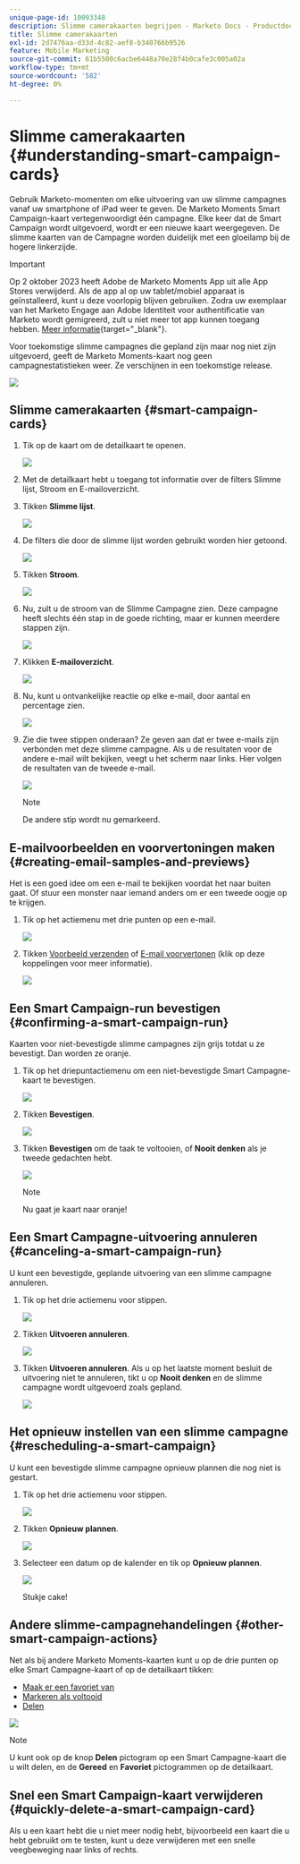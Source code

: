 ```yaml
---
unique-page-id: 10093348
description: Slimme camerakaarten begrijpen - Marketo Docs - Productdocumentatie
title: Slimme camerakaarten
exl-id: 2d7476aa-d33d-4c82-aef8-b340766b9526
feature: Mobile Marketing
source-git-commit: 61b5500c6acbe6448a70e28f4b0cafe3c005a02a
workflow-type: tm+mt
source-wordcount: '582'
ht-degree: 0%

---
```


# Slimme camerakaarten {#understanding-smart-campaign-cards}

Gebruik Marketo-momenten om elke uitvoering van uw slimme campagnes vanaf uw smartphone of iPad weer te geven. De Marketo Moments Smart Campaign-kaart vertegenwoordigt één campagne. Elke keer dat de Smart Campaign wordt uitgevoerd, wordt er een nieuwe kaart weergegeven. De slimme kaarten van de Campagne worden duidelijk met een gloeilamp bij de hogere linkerzijde.

>[!IMPORTANT]
>
>Op 2 oktober 2023 heeft Adobe de Marketo Moments App uit alle App Stores verwijderd. Als de app al op uw tablet/mobiel apparaat is geïnstalleerd, kunt u deze voorlopig blijven gebruiken. Zodra uw exemplaar van het Marketo Engage aan Adobe Identiteit voor authentificatie van Marketo wordt gemigreerd, zult u niet meer tot app kunnen toegang hebben. [Meer informatie](https://nation.marketo.com/t5/product-discussions/marketo-events-app-and-marketo-moments-app-end-of-life/m-p/340712/highlight/true#M193869){target="_blank"}.

Voor toekomstige slimme campagnes die gepland zijn maar nog niet zijn uitgevoerd, geeft de Marketo Moments-kaart nog geen campagnestatistieken weer. Ze verschijnen in een toekomstige release.

![](assets/image2015-9-23-10-3a1-3a5.png)

## Slimme camerakaarten {#smart-campaign-cards}

1. Tik op de kaart om de detailkaart te openen.

   ![](assets/image2015-9-21-11-3a7-3a52.png)

1. Met de detailkaart hebt u toegang tot informatie over de filters Slimme lijst, Stroom en E-mailoverzicht.

1. Tikken **Slimme lijst**.

   ![](assets/image2015-9-21-13-3a31-3a49.png)

1. De filters die door de slimme lijst worden gebruikt worden hier getoond.

   ![](assets/image2015-9-21-13-3a35-3a29.png)

1. Tikken **Stroom**.

   ![](assets/image2015-9-21-13-3a37-3a20.png)

1. Nu, zult u de stroom van de Slimme Campagne zien. Deze campagne heeft slechts één stap in de goede richting, maar er kunnen meerdere stappen zijn.

   ![](assets/image2015-9-22-15-3a8-3a12.png)

1. Klikken **E-mailoverzicht**.

   ![](assets/image2015-9-21-13-3a51-3a7.png)

1. Nu, kunt u ontvankelijke reactie op elke e-mail, door aantal en percentage zien.

   ![](assets/image2015-9-21-13-3a59-3a29.png)

1. Zie die twee stippen onderaan? Ze geven aan dat er twee e-mails zijn verbonden met deze slimme campagne. Als u de resultaten voor de andere e-mail wilt bekijken, veegt u het scherm naar links. Hier volgen de resultaten van de tweede e-mail.

   ![](assets/image2015-9-21-14-3a4-3a51.png)

   >[!NOTE]
   >
   >De andere stip wordt nu gemarkeerd.

## E-mailvoorbeelden en voorvertoningen maken {#creating-email-samples-and-previews}

Het is een goed idee om een e-mail te bekijken voordat het naar buiten gaat. Of stuur een monster naar iemand anders om er een tweede oogje op te krijgen.

1. Tik op het actiemenu met drie punten op een e-mail.

   ![](assets/image2015-9-22-14-3a54-3a12.png)

1. Tikken [Voorbeeld verzenden](/help/marketo/product-docs/core-marketo-concepts/mobile-apps/marketo-moments/working-with-moments/sending-a-sample.md) of [E-mail voorvertonen](/help/marketo/product-docs/core-marketo-concepts/mobile-apps/marketo-moments/working-with-moments/previewing-an-email.md) (klik op deze koppelingen voor meer informatie).

   ![](assets/image2015-9-22-14-3a52-3a11.png)

## Een Smart Campaign-run bevestigen {#confirming-a-smart-campaign-run}

Kaarten voor niet-bevestigde slimme campagnes zijn grijs totdat u ze bevestigt. Dan worden ze oranje.

1. Tik op het driepuntactiemenu om een niet-bevestigde Smart Campagne-kaart te bevestigen.

   ![](assets/image2015-9-23-10-3a43-3a23.png)

1. Tikken **Bevestigen**.

   ![](assets/image2015-9-23-10-3a45-3a51.png)

1. Tikken **Bevestigen** om de taak te voltooien, of **Nooit denken** als je tweede gedachten hebt.

   ![](assets/image2015-9-23-10-3a47-3a28.png)

   >[!NOTE]
   >
   >Nu gaat je kaart naar oranje!

## Een Smart Campagne-uitvoering annuleren {#canceling-a-smart-campaign-run}

U kunt een bevestigde, geplande uitvoering van een slimme campagne annuleren.

1. Tik op het drie actiemenu voor stippen.

   ![](assets/image2015-9-22-14-3a34-3a14.png)

1. Tikken **Uitvoeren annuleren**.

   ![](assets/image2015-9-22-14-3a35-3a33.png)

1. Tikken **Uitvoeren annuleren**. Als u op het laatste moment besluit de uitvoering niet te annuleren, tikt u op **Nooit denken** en de slimme campagne wordt uitgevoerd zoals gepland.

   ![](assets/image2015-9-22-14-3a41-3a26.png)

## Het opnieuw instellen van een slimme campagne {#rescheduling-a-smart-campaign}

U kunt een bevestigde slimme campagne opnieuw plannen die nog niet is gestart.

1. Tik op het drie actiemenu voor stippen.

   ![](assets/image2015-9-22-14-3a11-3a25.png)

1. Tikken **Opnieuw plannen**.

   ![](assets/image2015-9-22-14-3a13-3a25.png)

1. Selecteer een datum op de kalender en tik op **Opnieuw plannen**.

   ![](assets/image2015-9-22-14-3a16-3a56.png)

   Stukje cake!

## Andere slimme-campagnehandelingen {#other-smart-campaign-actions}

Net als bij andere Marketo Moments-kaarten kunt u op de drie punten op elke Smart Campagne-kaart of op de detailkaart tikken:

* [Maak er een favoriet van](/help/marketo/product-docs/core-marketo-concepts/mobile-apps/marketo-moments/working-with-moments/creating-a-favorite.md)
* [Markeren als voltooid](/help/marketo/product-docs/core-marketo-concepts/mobile-apps/marketo-moments/working-with-moments/marking-it-done.md)
* [Delen](/help/marketo/product-docs/core-marketo-concepts/mobile-apps/marketo-moments/working-with-moments/sharing-a-moment.md)

![](assets/image2015-9-21-14-3a38-3a19.png)

>[!NOTE]
>
>U kunt ook op de knop **Delen** pictogram op een Smart Campagne-kaart die u wilt delen, en de **Gereed** en **Favoriet** pictogrammen op de detailkaart.

## Snel een Smart Campaign-kaart verwijderen {#quickly-delete-a-smart-campaign-card}

Als u een kaart hebt die u niet meer nodig hebt, bijvoorbeeld een kaart die u hebt gebruikt om te testen, kunt u deze verwijderen met een snelle veegbeweging naar links of rechts.
